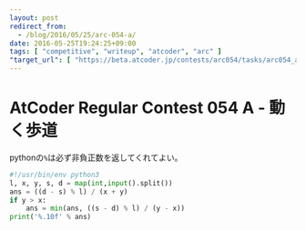 ```yaml
---
layout: post
redirect_from:
  - /blog/2016/05/25/arc-054-a/
date: 2016-05-25T19:24:25+09:00
tags: [ "competitive", "writeup", "atcoder", "arc" ]
"target_url": [ "https://beta.atcoder.jp/contests/arc054/tasks/arc054_a" ]
---
```


# AtCoder Regular Contest 054 A - 動く歩道

pythonの`%`は必ず非負正数を返してくれてよい。

``` python
#!/usr/bin/env python3
l, x, y, s, d = map(int,input().split())
ans = ((d - s) % l) / (x + y)
if y > x:
    ans = min(ans, ((s - d) % l) / (y - x))
print('%.10f' % ans)
```
